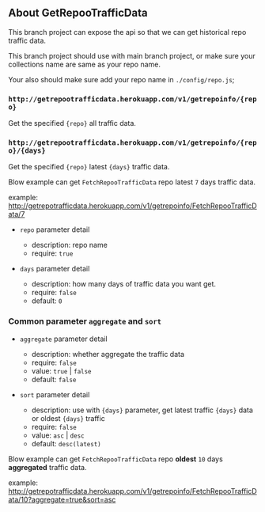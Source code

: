 ## About GetRepooTrafficData

This branch project can expose the api so that we can get historical repo traffic data.

This branch project should use with main branch project, or make sure your collections name are same as your repo name.

Your also should make sure add your repo name in `./config/repo.js`;

### `http://getrepootrafficdata.herokuapp.com/v1/getrepoinfo/{repo}`

Get the specified `{repo}` all traffic data.

### `http://getrepootrafficdata.herokuapp.com/v1/getrepoinfo/{repo}/{days}`

Get the specified `{repo}` latest `{days}` traffic data.

Blow example can get `FetchRepooTrafficData` repo latest `7` days traffic data.

example: http://getrepotrafficdata.herokuapp.com/v1/getrepoinfo/FetchRepooTrafficData/7

- `repo` parameter detail
  - description: repo name
  - require: `true`

- `days` parameter detail
  - description: how many days of traffic data you want get.
  - require: `false`
  - default: `0`

### Common parameter `aggregate` and `sort`
- `aggregate` parameter detail
  - description: whether aggregate the traffic data
  - require: `false`
  - value: `true` | `false`
  - default: `false`

- `sort` parameter detail
  - description: use with `{days}` parameter, get latest traffic `{days}` data or oldest `{days}` traffic
  - require: `false`
  - value: `asc` | `desc`
  - default: `desc(latest)`

Blow example can get `FetchRepooTrafficData` repo **oldest** `10` days **aggregated** traffic data.

example: http://getrepotrafficdata.herokuapp.com/v1/getrepoinfo/FetchRepooTrafficData/10?aggregate=true&sort=asc
